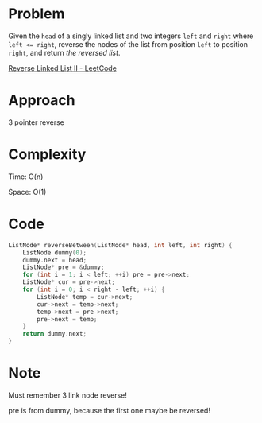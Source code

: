 # Problem

Given the `head` of a singly linked list and two integers `left` and `right` where `left <= right`, reverse the nodes of the list from position `left` to position `right`, and return *the reversed list*.

[Reverse Linked List II - LeetCode](https://leetcode.com/problems/reverse-linked-list-ii/description/?envType=study-plan-v2&envId=top-interview-150)

# Approach

3 pointer reverse

# Complexity

Time: O(n)

Space: O(1)

# Code

```c++
ListNode* reverseBetween(ListNode* head, int left, int right) {
    ListNode dummy(0);
    dummy.next = head;
    ListNode* pre = &dummy;
    for (int i = 1; i < left; ++i) pre = pre->next;
    ListNode* cur = pre->next;
    for (int i = 0; i < right - left; ++i) {
        ListNode* temp = cur->next;
        cur->next = temp->next;
        temp->next = pre->next;
        pre->next = temp;
    }
    return dummy.next;
}
```

# Note

Must remember 3 link node reverse!

pre is from dummy, because the first one maybe be reversed!
